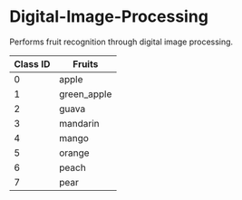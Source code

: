 # Digital-Image-Processing

Performs fruit recognition through digital image processing.

| Class ID | Fruits      |
| -------- | ----------- |
| 0        | apple       |
| 1        | green_apple |
| 2        | guava       |
| 3        | mandarin    |
| 4        | mango       |
| 5        | orange      |
| 6        | peach       |
| 7        | pear        |

